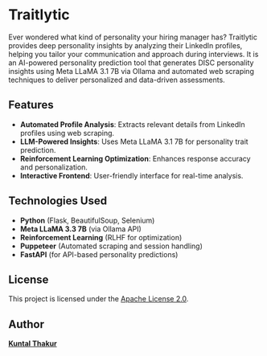 # Traitlytic

Ever wondered what kind of personality your hiring manager has? Traitlytic provides deep personality insights by analyzing their LinkedIn profiles, helping you tailor your communication and approach during interviews. It is an AI-powered personality prediction tool that generates DISC personality insights using Meta LLaMA 3.1 7B via Ollama and automated web scraping techniques to deliver personalized and data-driven assessments.

## Features
- **Automated Profile Analysis**: Extracts relevant details from LinkedIn profiles using web scraping.
- **LLM-Powered Insights**: Uses Meta LLaMA 3.1 7B for personality trait prediction.
- **Reinforcement Learning Optimization**: Enhances response accuracy and personalization.
- **Interactive Frontend**: User-friendly interface for real-time analysis.



## Technologies Used
- **Python** (Flask, BeautifulSoup, Selenium)
- **Meta LLaMA 3.3 7B** (via Ollama API)
- **Reinforcement Learning** (RLHF for optimization)
- **Puppeteer** (Automated scraping and session handling)
- **FastAPI** (for API-based personality predictions)



## License
This project is licensed under the [Apache License 2.0](LICENSE).

## Author
[**Kuntal Thakur**](https://github.com/Kuntalthakur01)


